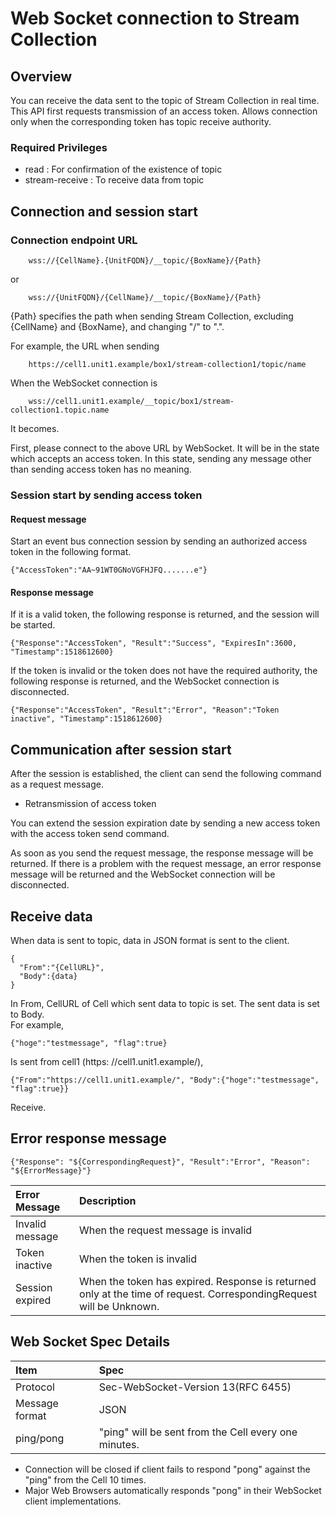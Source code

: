 # Web Socket connection to Stream Collection

## Overview
You can receive the data sent to the topic of Stream Collection in real time.
This API first requests transmission of an access token. Allows connection only when the corresponding token has topic receive authority.

### Required Privileges
* read : For confirmation of the existence of topic
* stream-receive : To receive data from topic

## Connection and session start

### Connection endpoint URL
```
    wss://{CellName}.{UnitFQDN}/__topic/{BoxName}/{Path}
```
or
```
    wss://{UnitFQDN}/{CellName}/__topic/{BoxName}/{Path}
```

{Path} specifies the path when sending Stream Collection, excluding {CellName} and {BoxName}, and changing "/" to ".".  

For example, the URL when sending
```
    https://cell1.unit1.example/box1/stream-collection1/topic/name
```
When the WebSocket connection is
```
    wss://cell1.unit1.example/__topic/box1/stream-collection1.topic.name
```
It becomes.

First, please connect to the above URL by WebSocket. It will be in the state which accepts an access token. In this state, sending any message other than sending access token has no meaning.

### Session start by sending access token

#### Request message

Start an event bus connection session by sending an authorized access token in the following format.  

    {"AccessToken":"AA~91WT0GNoVGFHJFQ.......e"}

#### Response message

If it is a valid token, the following response is returned, and the session will be started.

    {"Response":"AccessToken", "Result":"Success", "ExpiresIn":3600, "Timestamp":1518612600}

If the token is invalid or the token does not have the required authority, the following response is returned, and the WebSocket connection is disconnected.

    {"Response":"AccessToken", "Result":"Error", "Reason":"Token inactive", "Timestamp":1518612600}


## Communication after session start

After the session is established, the client can send the following command as a request message.

* Retransmission of access token

You can extend the session expiration date by sending a new access token with the access token send command.

As soon as you send the request message, the response message will be returned.
If there is a problem with the request message, an error response message will be returned and the WebSocket connection will be disconnected.

## Receive data

When data is sent to topic, data in JSON format is sent to the client.  

    {
      "From":"{CellURL}", 
      "Body":{data}
    }

In From, CellURL of Cell which sent data to topic is set. The sent data is set to Body.  
For example,
```
{"hoge":"testmessage", "flag":true}
```
Is sent from cell1 (https: //cell1.unit1.example/), 
```
{"From":"https://cell1.unit1.example/", "Body":{"hoge":"testmessage", "flag":true}}
```
Receive.

## Error response message

    {"Response": "${CorrespondingRequest}", "Result":"Error", "Reason": "${ErrorMessage}"}

|Error Message|Description|
|:--|:--|
|Invalid message|When the request message is invalid|
|Token inactive|When the token is invalid|
|Session expired|When the token has expired. Response is returned only at the time of request. CorrespondingRequest will be Unknown.|

## Web Socket Spec Details

|Item|Spec|
|:--|:--|
|Protocol|Sec-WebSocket-Version 13(RFC 6455)|
|Message format|JSON|
|ping/pong|"ping" will be sent from the Cell every one minutes.|

* Connection will be closed if client fails to respond "pong" against the "ping" from the Cell 10 times.
* Major Web Browsers automatically responds "pong" in their WebSocket client implementations. 

